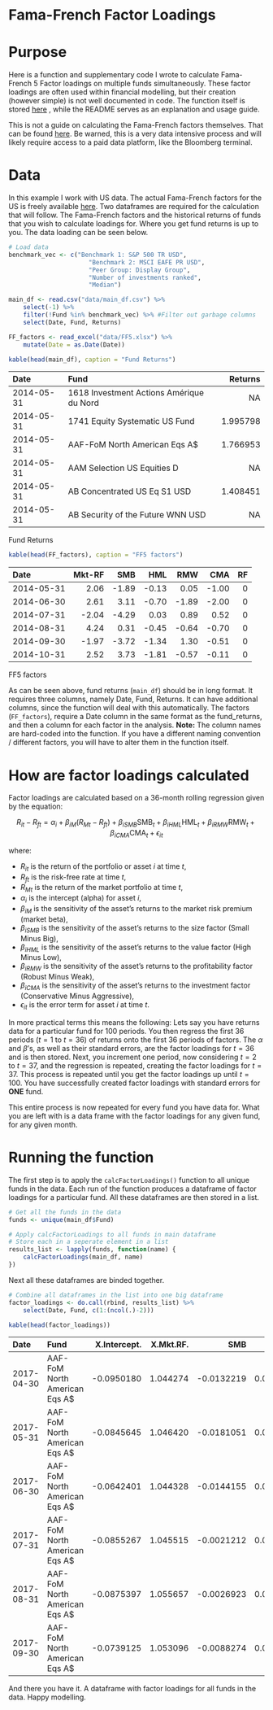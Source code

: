 Fama-French Factor Loadings
================

# Purpose

Here is a function and supplementary code I wrote to calculate
Fama-French 5 Factor loadings on multiple funds simultaneously. These
factor loadings are often used within financial modelling, but their
creation (however simple) is not well documented in code. The function
itself is stored [here](code/calcFactorLoadings.R) , while the README
serves as an explanation and usage guide.

This is not a guide on calculating the Fama-French factors themselves.
That can be found
[here](https://stablebread.com/how-to-calculate-and-interpret-the-fama-and-french-and-carhart-multifactor-models/).
Be warned, this is a very data intensive process and will likely require
access to a paid data platform, like the Bloomberg terminal.

# Data

In this example I work with US data. The actual Fama-French factors for
the US is freely available
[here](https://mba.tuck.dartmouth.edu/pages/faculty/ken.french/data_library.html).
Two dataframes are required for the calculation that will follow. The
Fama-French factors and the historical returns of funds that you wish to
calculate loadings for. Where you get fund returns is up to you. The
data loading can be seen below.

``` r
# Load data
benchmark_vec <- c("Benchmark 1: S&P 500 TR USD",
                      "Benchmark 2: MSCI EAFE PR USD",
                      "Peer Group: Display Group",
                      "Number of investments ranked",
                      "Median")

main_df <- read.csv("data/main_df.csv") %>%
    select(-1) %>% 
    filter(!Fund %in% benchmark_vec) %>% #Filter out garbage columns
    select(Date, Fund, Returns)

FF_factors <- read_excel("data/FF5.xlsx") %>%
    mutate(Date = as.Date(Date))

kable(head(main_df), caption = "Fund Returns")
```

| Date       | Fund                                     |  Returns |
|:-----------|:-----------------------------------------|---------:|
| 2014-05-31 | 1618 Investment Actions Amérique du Nord |       NA |
| 2014-05-31 | 1741 Equity Systematic US Fund           | 1.995798 |
| 2014-05-31 | AAF-FoM North American Eqs A\$           | 1.766953 |
| 2014-05-31 | AAM Selection US Equities D              |       NA |
| 2014-05-31 | AB Concentrated US Eq S1 USD             | 1.408451 |
| 2014-05-31 | AB Security of the Future WNN USD        |       NA |

Fund Returns

``` r
kable(head(FF_factors), caption = "FF5 factors")
```

| Date       | Mkt-RF |   SMB |   HML |   RMW |   CMA |  RF |
|:-----------|-------:|------:|------:|------:|------:|----:|
| 2014-05-31 |   2.06 | -1.89 | -0.13 |  0.05 | -1.00 |   0 |
| 2014-06-30 |   2.61 |  3.11 | -0.70 | -1.89 | -2.00 |   0 |
| 2014-07-31 |  -2.04 | -4.29 |  0.03 |  0.89 |  0.52 |   0 |
| 2014-08-31 |   4.24 |  0.31 | -0.45 | -0.64 | -0.70 |   0 |
| 2014-09-30 |  -1.97 | -3.72 | -1.34 |  1.30 | -0.51 |   0 |
| 2014-10-31 |   2.52 |  3.73 | -1.81 | -0.57 | -0.11 |   0 |

FF5 factors

As can be seen above, fund returns (`main_df`) should be in long format.
It requires three columns, namely Date, Fund, Returns. It can have
additional columns, since the function will deal with this
automatically. The factors (`FF_factors`), require a Date column in the
same format as the fund_returns, and then a column for each factor in
the analysis. **Note:** The column names are hard-coded into the
function. If you have a different naming convention / different factors,
you will have to alter them in the function itself.

# How are factor loadings calculated

Factor loadings are calculated based on a 36-month rolling regression
given by the equation:

$$
R_{it} - R_{ft} = \alpha_i + \beta_{iM} (R_{Mt} - R_{ft}) + \beta_{iSMB} \text{SMB}_t + \beta_{iHML} \text{HML}_t + \beta_{iRMW} \text{RMW}_t + \beta_{iCMA} \text{CMA}_t + \epsilon_{it}
$$

where:

- $R_{it}$ is the return of the portfolio or asset $i$ at time $t$,
- $R_{ft}$ is the risk-free rate at time $t$,
- $R_{Mt}$ is the return of the market portfolio at time $t$,
- $\alpha_i$ is the intercept (alpha) for asset $i$,
- $\beta_{iM}$ is the sensitivity of the asset’s returns to the market
  risk premium (market beta),
- $\beta_{iSMB}$ is the sensitivity of the asset’s returns to the size
  factor (Small Minus Big),
- $\beta_{iHML}$ is the sensitivity of the asset’s returns to the value
  factor (High Minus Low),
- $\beta_{iRMW}$ is the sensitivity of the asset’s returns to the
  profitability factor (Robust Minus Weak),
- $\beta_{iCMA}$ is the sensitivity of the asset’s returns to the
  investment factor (Conservative Minus Aggressive),
- $\epsilon_{it}$ is the error term for asset $i$ at time $t$.

In more practical terms this means the following: Lets say you have
returns data for a particular fund for 100 periods. You then regress the
first 36 periods ($t = 1$ to $t = 36$) of returns onto the first 36
periods of factors. The $\alpha$ and $\beta$’s, as well as their
standard errors, are the factor loadings for $t=36$ and is then stored.
Next, you increment one period, now considering $t = 2$ to $t = 37$, and
the regression is repeated, creating the factor loadings for $t=37$.
This process is repeated until you get the factor loadings up until
$t=100$. You have successfully created factor loadings with standard
errors for **ONE** fund.

This entire process is now repeated for every fund you have data for.
What you are left with is a data frame with the factor loadings for any
given fund, for any given month.

# Running the function

The first step is to apply the `calcFactorLoadings()` function to all
unique funds in the data. Each run of the function produces a dataframe
of factor loadings for a particular fund. All these dataframes are then
stored in a list.

``` r
# Get all the funds in the data
funds <- unique(main_df$Fund)

# Apply calcFactorLoadings to all funds in main dataframe
# Store each in a seperate element in a list
results_list <- lapply(funds, function(name) {
    calcFactorLoadings(main_df, name)
})
```

Next all these dataframes are binded together.

``` r
# Combine all dataframes in the list into one big dataframe
factor_loadings <- do.call(rbind, results_list) %>% 
    select(Date, Fund, c(1:(ncol(.)-2)))

kable(head(factor_loadings))
```

| Date       | Fund                           | X.Intercept. | X.Mkt.RF. |        SMB |       HML |        RMW |        CMA | X.Intercept.\_se | X.Mkt.RF.\_se |    SMB_se |    HML_se |    RMW_se |    CMA_se |
|:-----------|:-------------------------------|-------------:|----------:|-----------:|----------:|-----------:|-----------:|-----------------:|--------------:|----------:|----------:|----------:|----------:|
| 2017-04-30 | AAF-FoM North American Eqs A\$ |   -0.0950180 |  1.044274 | -0.0132219 | 0.0271900 | -0.1385145 | -0.0584346 |        0.0823175 |     0.0272314 | 0.0346326 | 0.0416809 | 0.0636197 | 0.0764708 |
| 2017-05-31 | AAF-FoM North American Eqs A\$ |   -0.0845645 |  1.046420 | -0.0181051 | 0.0296888 | -0.1389186 | -0.0647327 |        0.0815205 |     0.0270342 | 0.0344483 | 0.0412512 | 0.0629376 | 0.0758908 |
| 2017-06-30 | AAF-FoM North American Eqs A\$ |   -0.0642401 |  1.044328 | -0.0144155 | 0.0313622 | -0.1532679 | -0.0698817 |        0.0812795 |     0.0272397 | 0.0352099 | 0.0416995 | 0.0622029 | 0.0781119 |
| 2017-07-31 | AAF-FoM North American Eqs A\$ |   -0.0855267 |  1.045515 | -0.0021212 | 0.0313185 | -0.1452375 | -0.0813340 |        0.0803267 |     0.0266853 | 0.0352885 | 0.0409121 | 0.0605236 | 0.0769163 |
| 2017-08-31 | AAF-FoM North American Eqs A\$ |   -0.0875397 |  1.055657 | -0.0026923 | 0.0264652 | -0.1527069 | -0.0544473 |        0.0802369 |     0.0270592 | 0.0353257 | 0.0408102 | 0.0606348 | 0.0750228 |
| 2017-09-30 | AAF-FoM North American Eqs A\$ |   -0.0739125 |  1.053096 | -0.0088274 | 0.0264182 | -0.1514399 | -0.0541082 |        0.0791615 |     0.0267291 | 0.0348915 | 0.0401774 | 0.0594493 | 0.0732928 |

And there you have it. A dataframe with factor loadings for all funds in
the data. Happy modelling.
